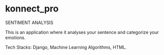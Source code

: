 # konnect_pro

SENTIMENT ANALYSIS

This is an application where it analyses your sentence and categorize your emotions.

Tech Stacks: Django, Machine Learning Algorithms, HTML.
